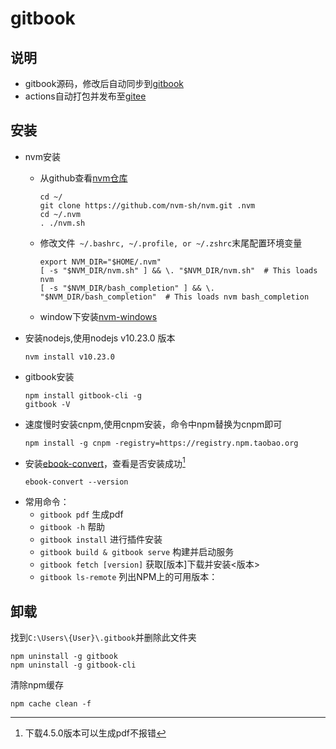 # gitbook

## 说明
- gitbook源码，修改后自动同步到[gitbook](https://wsj0051.gitbok.io)
- actions自动打包并发布至[gitee](https://wsj0051.gitee.io)

## 安装

+ nvm安装
  - 从github查看[nvm仓库](https://github.com/nvm-sh/nvm)

    ```
    cd ~/
    git clone https://github.com/nvm-sh/nvm.git .nvm
    cd ~/.nvm
    . ./nvm.sh
    ```
  - 修改文件` ~/.bashrc, ~/.profile, or ~/.zshrc`末尾配置环境变量

    ```
    export NVM_DIR="$HOME/.nvm"
    [ -s "$NVM_DIR/nvm.sh" ] && \. "$NVM_DIR/nvm.sh"  # This loads nvm
    [ -s "$NVM_DIR/bash_completion" ] && \. "$NVM_DIR/bash_completion"  # This loads nvm bash_completion

    ```
  - window下安装[nvm-windows](https://hub.fastgit.org/coreybutler/nvm-windows) 
+ 安装nodejs,使用nodejs v10.23.0 版本
    ```
    nvm install v10.23.0
    ```
+ gitbook安装
    ```
    npm install gitbook-cli -g
    gitbook -V
    ```
+ 速度慢时安装cnpm,使用cnpm安装，命令中npm替换为cnpm即可
    ```
    npm install -g cnpm -registry=https://registry.npm.taobao.org
    ```
+ 安装[ebook-convert](https://calibre-ebook.com/download_linux)，查看是否安装成功[^1]
  ```
  ebook-convert --version
  ```
+ 常用命令：
  - `gitbook pdf` 生成pdf
  - `gitbook -h` 帮助
  - `gitbook install` 进行插件安装
  - `gitbook build & gitbook serve` 构建并启动服务
  - `gitbook fetch [version]` 获取[版本]下载并安装<版本>
  - `gitbook ls-remote` 列出NPM上的可用版本：

## 卸载
找到`C:\Users\{User}\.gitbook`并删除此文件夹
```
npm uninstall -g gitbook
npm uninstall -g gitbook-cli
```
清除npm缓存
```
npm cache clean -f
```

[^1]: 下载4.5.0版本可以生成pdf不报错
